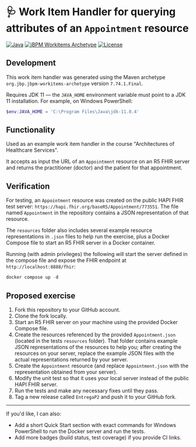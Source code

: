 # 🩺 Work Item Handler for querying attributes of an ``Appointment`` resource

<!-- Badges -->
[![Java](https://img.shields.io/badge/Java-11-blue.svg)](https://www.oracle.com/java/technologies/javase/jdk11-archive-downloads.html) [![jBPM Workitems Archetype](https://img.shields.io/badge/jBPM--Workitems-7.74.1.Final-orange.svg)](https://www.jbpm.org) [![License](https://img.shields.io/badge/License-Apache%202.0-blue.svg)](https://www.apache.org/licenses/LICENSE-2.0)

## Development

This work item handler was generated using the Maven archetype ``org.jbp.jbpm-workitems-archetype`` version ``7.74.1.Final``.

Requires JDK 11 — the ``JAVA_HOME`` environment variable must point to a JDK 11 installation. For example, on Windows PowerShell:

```powershell
$env:JAVA_HOME = 'C:\Program Files\Java\jdk-11.0.4'
```


## Functionality

Used as an example work item handler in the course "Architectures of Healthcare Services".

It accepts as input the URL of an ``Appointment`` resource on an R5 FHIR server and returns the practitioner (doctor) and the patient for that appointment.

## Verification

For testing, an ``Appointment`` resource was created on the public HAPI FHIR test server: ``https://hapi.fhir.org/baseR5/Appointment/773551``. The file named ``Appointment`` in the repository contains a JSON representation of that resource.

The ``resources`` folder also includes several example resource representations in ``.json`` files to help run the exercise, plus a Docker Compose file to start an R5 FHIR server in a Docker container.

Running (with admin privileges) the following will start the server defined in the compose file and expose the FHIR endpoint at ``http://localhost:8888/fhir``:

```powershell
docker compose up -d
```

## Proposed exercise

1. Fork this repository to your GitHub account.
2. Clone the fork locally.
3. Start an R5 FHIR server on your machine using the provided Docker Compose file.
4. Create the resources referenced by the provided ``Appointment.json`` (located in the tests `resources` folder). That folder contains example JSON representations of the resources to help you; after creating the resources on your server, replace the example JSON files with the actual representations returned by your server.
5. Create the ``Appointment`` resource (and replace ``Appointment.json`` with the representation obtained from your server).
6. Modify the unit test so that it uses your local server instead of the public HAPI FHIR server.
7. Run the tests and make any necessary fixes until they pass.
8. Tag a new release called ``EntregaP2`` and push it to your GitHub fork.

---

If you'd like, I can also:

- Add a short Quick Start section with exact commands for Windows PowerShell to run the Docker server and run the tests.
- Add more badges (build status, test coverage) if you provide CI links.

``` 
